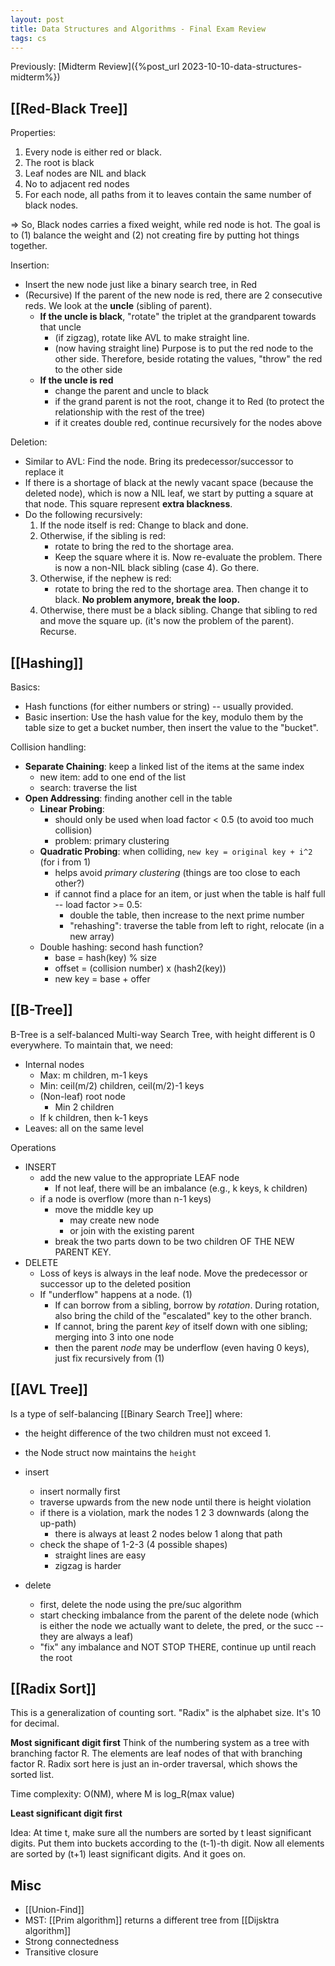 ```yaml
---
layout: post
title: Data Structures and Algorithms - Final Exam Review
tags: cs
---
```


Previously: [Midterm Review]({%post_url 2023-10-10-data-structures-midterm%})

## [[Red-Black Tree]]

Properties:
1. Every node is either red or black. 
2. The root is black
3. Leaf nodes are NIL and black
4. No to adjacent red nodes
5. For each node, all paths from it to leaves contain the same number of black nodes.

=> So, Black nodes carries a fixed weight, while red node is hot. The goal is to (1) balance the weight and (2) not creating fire by putting hot things together.

Insertion:
- Insert the new node just like a binary search tree, in Red
- (Recursive) If the parent of the new node is red, there are 2 consecutive reds. We look at the **uncle** (sibling of parent).
	- **If the uncle is black**, "rotate" the triplet at the grandparent towards that uncle
		- (if zigzag), rotate like AVL to make straight line.
		- (now having straight line) Purpose is to put the red node to the other side. Therefore, beside rotating the values, "throw" the red to the other side
	- **If the uncle is red**
		- change the parent and uncle to black
		- if the grand parent is not the root, change it to Red (to protect the relationship with the rest of the tree)
		- if it creates double red, continue recursively for the nodes above

Deletion:
- Similar to AVL: Find the node. Bring its predecessor/successor to replace it
- If there is a shortage of black at the newly vacant space (because the deleted node), which is now a NIL leaf, we start by putting a square at that node. This square represent **extra blackness**. 
- Do the following recursively:
	1. If the node itself is red: Change to black and done.
	2. Otherwise, if the sibling is red:
		- rotate to bring the red to the shortage area.
		- Keep the square where it is. Now re-evaluate the problem. There is now a non-NIL black sibling (case 4). Go there.
	3. Otherwise, if the nephew is red:
		- rotate to bring the red to the shortage area. Then change it to black. **No problem anymore, break the loop.**
	4. Otherwise, there must be a black sibling. Change that sibling to red and move the square up. (it's now the problem of the parent). Recurse.

## [[Hashing]]

Basics:
- Hash functions (for either numbers or string) -- usually provided.
- Basic insertion: Use the hash value for the key, modulo them by the table size to get a bucket number, then insert the value to the "bucket".

Collision handling:
- **Separate Chaining**: keep a linked list of the items at the same index
	- new item: add to one end of the list
	- search: traverse the list
- **Open Addressing**: finding another cell in the table
	- **Linear Probing**:
		- should only be used when load factor < 0.5 (to avoid too much collision)
		- problem: primary clustering
	- **Quadratic Probing**: when colliding, `new key = original key + i^2` (for i from 1)
		- helps avoid *primary clustering* (things are too close to each other?)
		- if cannot find a place for an item, or just when the table is half full -- load factor >= 0.5:
			- double the table, then increase to the next prime number
			- "rehashing": traverse the table from left to right, relocate (in a new array)
	- Double hashing: second hash function?
		- base = hash(key) % size
		- offset = (collision number) x (hash2(key))
		- new key = base + offer

## [[B-Tree]]
B-Tree is a self-balanced Multi-way Search Tree, with height different is 0 everywhere. To maintain that, we need:
- Internal nodes
	- Max: m children, m-1 keys
	- Min: ceil(m/2) children, ceil(m/2)-1 keys
	- (Non-leaf) root node
		- Min 2 children
	- If k children, then k-1 keys
- Leaves: all on the same level

Operations
- INSERT
	- add the new value to the appropriate LEAF node
		- If not leaf, there will be an imbalance (e.g., k keys, k children)
	- if a node is overflow (more than n-1 keys)
		- move the middle key up
			- may create new node
			- or join with the existing parent
		- break the two parts down to be two children OF THE NEW PARENT KEY.
- DELETE
	- Loss of keys is always in the leaf node. Move the predecessor or successor up to the deleted position
	- If "underflow" happens at a node. (1)
		- If can borrow from a sibling, borrow by *rotation*. During rotation, also bring the child of the "escalated" key to the other branch.
		- If cannot, bring the parent *key* of itself down with one sibling; merging into 3 into one node
		- then the parent *node* may be underflow (even having 0 keys), just fix recursively from (1)

## [[AVL Tree]]

Is a type of self-balancing [[Binary Search Tree]] where:
- the height difference of the two children must not exceed 1.
- the Node struct now maintains the `height`

- insert
	- insert normally first
	- traverse upwards from the new node until there is height violation
	- if there is a violation, mark the nodes 1 2 3 downwards (along the up-path)
		- there is always at least 2 nodes below 1 along that path
	- check the shape of 1-2-3 (4 possible shapes)
		- straight lines are easy
		- zigzag is harder
- delete
	- first, delete the node using the pre/suc algorithm
	- start checking imbalance from the parent of the delete node (which is either the node we actually want to delete, the pred, or the succ -- they are always a leaf)
	- "fix" any imbalance and NOT STOP THERE, continue up until reach the root

## [[Radix Sort]]

This is a generalization of counting sort. "Radix" is the alphabet size. It's 10 for decimal.

**Most significant digit first**
Think of the numbering system as a tree with branching factor R. The elements are leaf nodes of that with branching factor R. Radix sort here is just an in-order traversal, which shows the sorted list.

Time complexity: O(NM), where M is log_R(max value)

**Least significant digit first**

Idea: At time t, make sure all the numbers are sorted by t least significant digits. Put them into buckets according to the (t-1)-th digit. Now all elements are sorted by (t+1) least significant digits. And it goes on.

## Misc
- [[Union-Find]]
- MST: [[Prim algorithm]] returns a different tree from [[Dijsktra algorithm]]
- Strong connectedness
- Transitive closure